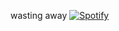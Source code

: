 wasting away 
[![Spotify](https://spotify-readme.sp-xd.vercel.app/api/spotify)](https://open.spotify.com/user/somnathpaul) <br>
